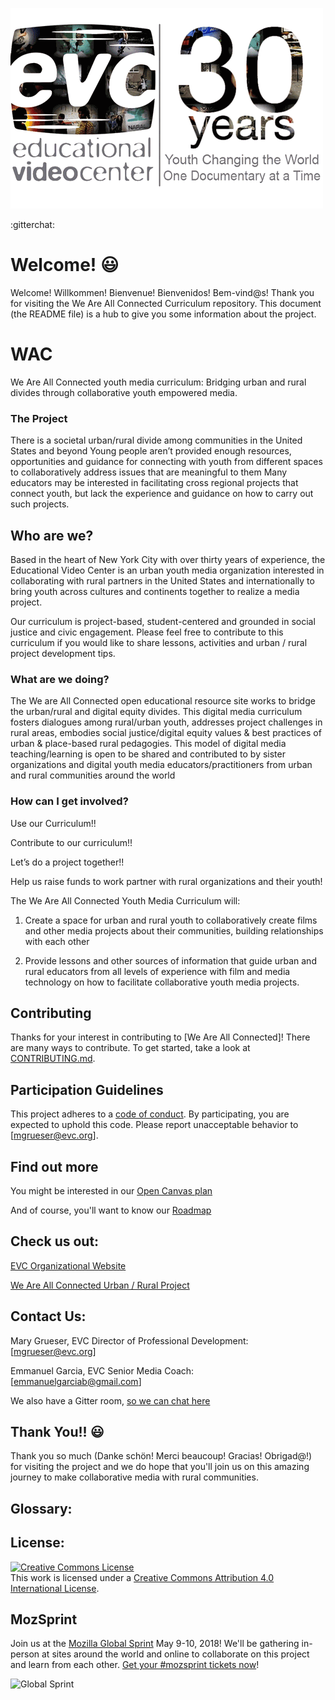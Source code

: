 ![alt text](https://raw.githubusercontent.com/EducationalVideoCenter/WAC/master/images/EVClogo1.gif)

:gitterchat:

# Welcome! :smiley:

Welcome! Willkommen! Bienvenue! Bienvenidos! Bem-vind@s!
Thank you for visiting the We Are All Connected Curriculum repository.
This document (the README file) is a hub to give you some information about the project. 

# WAC
We Are All Connected youth media curriculum: Bridging urban and rural divides through collaborative youth empowered media.   

### The Project
There is a societal urban/rural divide among communities in the United States and beyond
Young people aren’t provided enough resources, opportunities and guidance for connecting with youth from different spaces to collaboratively address issues that are meaningful to them 
Many educators may be interested in facilitating cross regional projects that connect youth, but lack the experience and guidance on how to carry out such projects.

## Who are we?
Based in the heart of New York City with over thirty years of experience, the Educational Video Center is an urban youth media organization interested in collaborating with rural partners in the United States and internationally to bring youth across cultures and continents together to realize a media project.

Our curriculum is project-based, student-centered and grounded in social justice and civic engagement.  Please feel free to contribute to this curriculum if you would like to share lessons, activities and urban / rural project development tips.
 
### What are we doing?
The We are All Connected open educational resource site works to bridge the urban/rural and digital equity divides. This digital media curriculum fosters dialogues among rural/urban youth, addresses project challenges in rural areas, embodies social justice/digital equity values & best practices of urban & place-based rural pedagogies. This model of digital media teaching/learning is open to be shared and contributed to by sister organizations and digital youth media educators/practitioners from urban and rural communities around the world  

### How can I get involved?
Use our Curriculum!!

Contribute to our curriculum!!

Let’s do a project together!!

Help us raise funds to work partner with rural organizations and their youth!
 
The We Are All Connected Youth Media Curriculum will:

1.  Create a space for urban and rural youth to collaboratively create films and other media projects about their communities, building relationships with each other 

2.  Provide lessons and other sources of information that guide urban and rural educators from all levels of experience with film and media technology on how to facilitate collaborative youth media projects. 

## Contributing

Thanks for your interest in contributing to [We Are All Connected]! There are many ways to contribute. To get started, take a look at [CONTRIBUTING.md](CONTRIBUTING.md).

## Participation Guidelines

This project adheres to a [code of conduct](CODE_OF_CONDUCT.md). By participating, you are expected to uphold this code. Please report unacceptable behavior to [mgrueser@evc.org].

## Find out more
You might be interested in our [Open Canvas plan](https://docs.google.com/presentation/d/1iQTmLv9rVd47jRD1ozcyJC_FLXDXRTGRAePbutv_QXk/edit#slide=id.p)

And of course, you'll want to know our [Roadmap](https://docs.google.com/document/d/10nQy5H2l_6frIkL_o66cnAstM_rcBcuinYP2PUcjD14/edit)

## Check us out:
[EVC Organizational Website](https://www.evc.org)

[We Are All Connected Urban / Rural Project](https://www.weareallconnected.wixsite.com/weareallconnected)

## Contact Us:
Mary Grueser, EVC Director of Professional Development:  [mgrueser@evc.org]

Emmanuel Garcia, EVC Senior Media Coach: [emmanuelgarciab@gmail.com]

We also have a Gitter room, [so we can chat here](https://gitter.im/EducationalVideoCenter/Lobby?utm_source=share-link&utm_medium=link&utm_campaign=share-link)

## Thank You!! :smiley:
Thank you so much (Danke schön! Merci beaucoup! Gracias! Obrigad@!) for visiting the project and we do hope that you'll join us on this amazing journey to make collaborative media with rural communities.


## Glossary:


## License:

<a rel="license" href="http://creativecommons.org/licenses/by/4.0/"><img alt="Creative Commons License" style="border-width:0" src="https://i.creativecommons.org/l/by/4.0/88x31.png" /></a><br />This work is licensed under a <a rel="license" href="http://creativecommons.org/licenses/by/4.0/">Creative Commons Attribution 4.0 International License</a>.


## MozSprint

Join us at the [Mozilla Global Sprint](http://mozilla.github.io/global-sprint/) May 9-10, 2018! We'll be gathering in-person at sites around the world and online to collaborate on this project and learn from each other. [Get your #mozsprint tickets now](http://mozilla.github.io/global-sprint/)!

![Global Sprint](https://cloud.githubusercontent.com/assets/617994/24632585/b2b07dcc-1892-11e7-91cf-f9e473187cf7.png)



